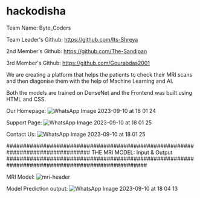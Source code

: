 # hackodisha


Team Name:
Byte_Coders

Team Leader's Github:
https://github.com/Its-Shreya

2nd Member's Github:
https://github.com/The-Sandipan

3rd Member's Github:
https://github.com/Gourabdas2001


We are creating a platform that helps the patients to check their MRI scans and then diagonise them with the help of Machine Learning and AI.

Both the models are trained on DenseNet and the Frontend was built using HTML and CSS.



Our Homepage:
![WhatsApp Image 2023-09-10 at 18 01 24](https://github.com/The-Sandipan/hackodisha_ByteCoders/assets/101037180/c59a19a8-6336-4f0b-9714-ed0353398325)

Support Page:
![WhatsApp Image 2023-09-10 at 18 01 25](https://github.com/The-Sandipan/hackodisha_ByteCoders/assets/101037180/c8e9884f-5f24-4655-afd3-b32d75c49d48)


Contact Us:
![WhatsApp Image 2023-09-10 at 18 01 25](https://github.com/The-Sandipan/hackodisha_ByteCoders/assets/101037180/585bd772-8b5b-4e57-8654-1b0398910bb0)





################################################################################# THE MRI MODEL: Input & Output ##################################################################################################
                                                                       
MRI Model:
![mri-header](https://github.com/The-Sandipan/hackodisha_ByteCoders/assets/101037180/1e7072b3-583b-455d-908d-5d6eeb74eeaf)




Model Prediction output:
![WhatsApp Image 2023-09-10 at 18 04 13](https://github.com/The-Sandipan/hackodisha_ByteCoders/assets/101037180/f70fb5f8-dc5d-4fea-9bac-d58a0f4f16d8)








